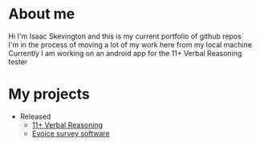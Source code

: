 # About me
Hi I'm Isaac Skevington and this is my current portfolio of github repos  
I'm in the process of moving a lot of my work here from my local machine  
Currently I am working on an android app for the 11+ Verbal Reasoning tester  

# My projects
* Released
  * [11+ Verbal Reasoning](https://github.com/IsaacSkevington/11-Verbal-Reasoning)
  * [Evoice survey software](https://github.com/IsaacSkevington/eVoice)
